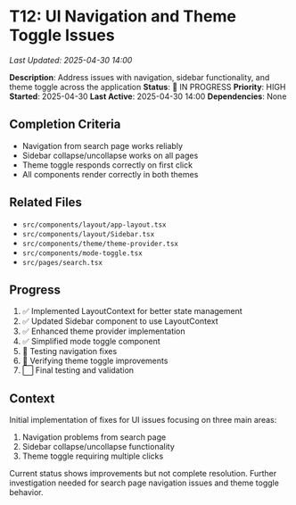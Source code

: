 # T12: UI Navigation and Theme Toggle Issues
*Last Updated: 2025-04-30 14:00*

**Description**: Address issues with navigation, sidebar functionality, and theme toggle across the application
**Status**: 🔄 IN PROGRESS
**Priority**: HIGH
**Started**: 2025-04-30
**Last Active**: 2025-04-30 14:00
**Dependencies**: None

## Completion Criteria
- Navigation from search page works reliably
- Sidebar collapse/uncollapse works on all pages
- Theme toggle responds correctly on first click
- All components render correctly in both themes

## Related Files
- `src/components/layout/app-layout.tsx`
- `src/components/layout/Sidebar.tsx`
- `src/components/theme/theme-provider.tsx`
- `src/components/mode-toggle.tsx`
- `src/pages/search.tsx`

## Progress
1. ✅ Implemented LayoutContext for better state management
2. ✅ Updated Sidebar component to use LayoutContext
3. ✅ Enhanced theme provider implementation
4. ✅ Simplified mode toggle component
5. 🔄 Testing navigation fixes
6. 🔄 Verifying theme toggle improvements
7. ⬜ Final testing and validation

## Context
Initial implementation of fixes for UI issues focusing on three main areas:
1. Navigation problems from search page
2. Sidebar collapse/uncollapse functionality
3. Theme toggle requiring multiple clicks

Current status shows improvements but not complete resolution. Further investigation needed for search page navigation issues and theme toggle behavior.